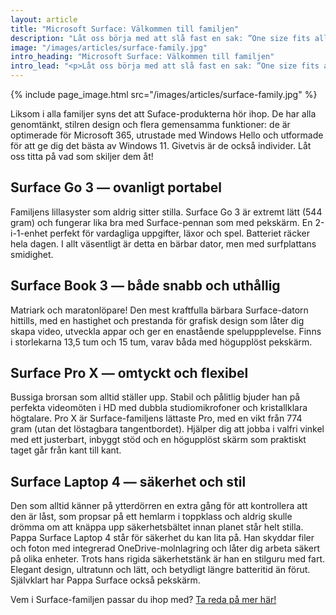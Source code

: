 ```yaml
---
layout: article
title: "Microsoft Surface: Välkommen till familjen"
description: "Låt oss börja med att slå fast en sak: ”One size fits all” är rent hittepå. Tröjor, tofflor eller teknik — ingenting passar för alla. Därför finns Surface. En familj av produkter, där vi alla kan hitta precis vad vi behöver. Oavsett behov och önskemål."
image: "/images/articles/surface-family.jpg"
intro_heading: "Microsoft Surface: Välkommen till familjen"
intro_lead: "<p>Låt oss börja med att slå fast en sak: ”One size fits all” är rent hittepå. Tröjor, tofflor eller teknik — ingenting passar för alla. Därför finns Surface. En familj av produkter, där vi alla kan hitta precis vad vi behöver. Oavsett behov och önskemål.</p>"
---
```

{%
  include page_image.html
  src="/images/articles/surface-family.jpg"
%}

Liksom i alla familjer syns det att Suface-produkterna hör ihop. De har alla genomtänkt, stilren design och flera gemensamma funktioner: de är optimerade för Microsoft 365, utrustade med Windows Hello och utformade för att ge dig det bästa av Windows 11. Givetvis är de också individer. Låt oss titta på vad som skiljer dem åt!

## Surface Go 3 — ovanligt portabel

Familjens lillasyster som aldrig sitter stilla. Surface Go 3 är extremt lätt (544 gram) och fungerar lika bra med Surface-pennan som med pekskärm. En 2-i-1-enhet perfekt för vardagliga uppgifter, läxor och spel. Batteriet räcker hela dagen. I allt väsentligt är detta en bärbar dator, men med surfplattans smidighet.

## Surface Book 3 — både snabb och uthållig

Matriark och maratonlöpare! Den mest kraftfulla bärbara Surface-datorn hittills, med en hastighet och prestanda för grafisk design som låter dig skapa video, utveckla appar och ger en enastående speluppplevelse. Finns i storlekarna 13,5 tum och 15 tum, varav båda med högupplöst pekskärm.

## Surface Pro X — omtyckt och flexibel

Bussiga brorsan som alltid ställer upp. Stabil och pålitlig bjuder han på perfekta videomöten i HD med dubbla studiomikrofoner och kristallklara högtalare. Pro X är Surface-familjens lättaste Pro, med en vikt från 774 gram (utan det löstagbara tangentbordet). Hjälper dig att jobba i valfri vinkel med ett justerbart, inbyggt stöd och en högupplöst skärm som praktiskt taget går från kant till kant.

## Surface Laptop 4 — säkerhet och stil

Den som alltid känner på ytterdörren en extra gång för att kontrollera att den är låst, som propsar på ett hemlarm i toppklass och aldrig skulle drömma om att knäppa upp säkerhetsbältet innan planet står helt stilla. Pappa Surface Laptop 4 står för säkerhet du kan lita på. Han skyddar filer och foton med integrerad OneDrive-molnlagring och låter dig arbeta säkert på olika enheter. Trots hans rigida säkerhetstänk är han en stilguru med fart. Elegant design, ultratunn och lätt, och betydligt längre batteritid än förut. Självklart har Pappa Surface också pekskärm.

Vem i Surface-familjen passar du ihop med? [Ta reda på mer här!](https://www.atea.se/eshop/campaigns/group-microsoft/surface-familjen)
